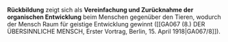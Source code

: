 
**Rückbildung** zeigt sich als **Vereinfachung und Zurücknahme der organischen Entwicklung** beim Menschen gegenüber den Tieren, wodurch der Mensch Raum für geistige Entwicklung gewinnt ([[GA067 (8.) DER ÜBERSINNLICHE MENSCH, Erster Vortrag, Berlin, 15. April 1918|GA067/8]]).
